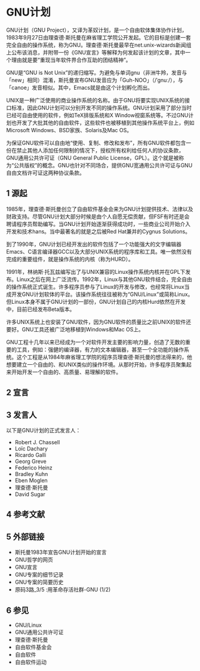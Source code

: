 # GNU计划



GNU计划（GNU Project），又译为革奴计划，是一个自由软体集体协作计划，1983年9月27日由理查德·斯托曼在麻省理工学院公开发起。它的目标是创建一套完全自由的操作系统，称为GNU。理查德·斯托曼最早在net.unix-wizards新闻组上公布该消息，并附带一份《GNU宣言》等解释为何发起该计划的文章，其中一个理由就是要“重现当年软件界合作互助的团结精神”。

GNU是“GNU is Not Unix”的递归缩写。为避免与单词gnu（非洲牛羚，发音与「new」相同）混淆，斯托曼宣布GNU发音应为「Guh-NOO」（/ˈgnuː/），与「canoe」发音相似。其中，Emacs就是由这个计划孵化而出。

UNIX是一种广泛使用的商业操作系统的名称。由于GNU将要实现UNIX系统的接口标准，因此GNU计划可以分别开发不同的操作系统。GNU计划采用了部分当时已经可自由使用的软件，例如TeX排版系统和X Window视窗系统等。不过GNU计划也开发了大批其他的自由软件，这些软件也被移植到其他操作系统平台上，例如Microsoft Windows、BSD家族、Solaris及Mac OS。

为保证GNU软件可以自由地“使用、复制、修改和发布”，所有GNU软件都包含一份在禁止其他人添加任何限制的情况下，授权所有权利给任何人的协议条款，GNU通用公共许可证（GNU General Public License，GPL）。这个就是被称为“公共版权”的概念。GNU也针对不同场合，提供GNU宽通用公共许可证与GNU自由文档许可证这两种协议条款。



## 1 源起

1985年，理查德·斯托曼创立了自由软件基金会来为GNU计划提供技术、法律以及财政支持。尽管GNU计划大部分时候是由个人自愿无偿贡献，但FSF有时还是会聘请程序员帮助编写。当GNU计划开始逐渐获得成功时，一些商业公司开始介入开发和技术hans。当中最著名的就是之后被Red Hat兼并的Cygnus Solutions。

到了1990年，GNU计划已经开发出的软件包括了一个功能强大的文字编辑器Emacs、C语言编译器GCC以及大部分UNIX系统的程序库和工具。唯一依然没有完成的重要组件，就是操作系统的内核（称为HURD）。

1991年，林纳斯·托瓦兹编写出了与UNIX兼容的Linux操作系统内核并在GPL下发布。Linux之后在网上广泛流传。1992年，Linux与其他GNU软件结合，完全自由的操作系统正式诞生。许多程序员参与了Linux的开发与修改，也经常将Linux当成开发GNU计划软体的平台。该操作系统往往被称为“GNU/Linux”或简称Linux。但Linux本身不属于GNU计划的一部份，GNU计划自己的内核Hurd依然在开发中，目前已经发布Beta版本。

许多UNIX系统上也安装了GNU软件，因为GNU软件的质量比之前UNIX的软件还要好。GNU工具还被广泛地移植到Windows和Mac OS上。

GNU工程十几年以来已经成为一个对软件开发主要的影响力量，创造了无数的重要的工具，例如：强健的编译器，有力的文本编辑器，甚至一个全功能的操作系统。这个工程是从1984年麻省理工学院的程序员理查德·斯托曼的想法得来的，他想要建立一个自由的、和UNIX类似的操作环境。从那时开始，许多程序员聚集起来开始开发一个自由的、高质量、易理解的软件。



## 2 宣言



## 3 发言人

以下是GNU计划的正式发言人：

* Robert J. Chassell
* Loïc Dachary
* Ricardo Galli
* Georg Greve
* Federico Heinz
* Bradley Kuhn
* Eben Moglen
* 理查德·斯托曼
* David Sugar



## 4 参考文献



## 5 外部链接

* 斯托曼1983年宣告GNU计划开始的宣言
* GNU哲学的网页
* GNU宣言
* GNU专案的细节记录
* GNU专案的简要历史
* 原码3路_3/5 :用革命存活社群-GNU (1/2)



## 6 参见

* GNU/Linux
* GNU通用公共许可证
* 理查德·斯托曼
* 自由软件基金会
* 自由软件
* 自由软件运动



